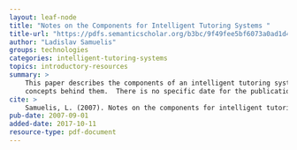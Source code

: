 ```yaml
---
layout: leaf-node
title: "Notes on the Components for Intelligent Tutoring Systems "
title-url: "https://pdfs.semanticscholar.org/b3bc/9f49fee5bf6073a0ad1d47b622118485823c.pdf"
author: "Ladislav Samuelis"
groups: technologies
categories: intelligent-tutoring-systems
topics: introductory-resources
summary: >
    This paper describes the components of an intelligent tutoring system and the
    concepts behind them.  There is no specific date for the publication.
cite: >
    Samuelis, L. (2007). Notes on the components for intelligent tutoring systems. Acta Polytechnica Hungarica, 4(2), 77-85.
pub-date: 2007-09-01
added-date: 2017-10-11
resource-type: pdf-document
---
```

